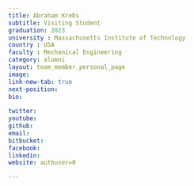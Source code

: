 ```yaml
---
title: Abraham Krebs
subtitle: Visiting Student
graduation: 2023
university : Massachusetts Institute of Technology
country : USA
faculty : Mechanical Engineering
category: alumni
layout: team_member_personal_page
image: 
link-new-tab: true
next-position: 
bio:
    
twitter: 
youtube: 
github: 
email: 
bitbucket: 
facebook: 
linkedin: 
website: authuser=0

---
```



